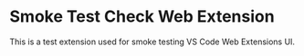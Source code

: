 # Smoke Test Check Web Extension

This is a test extension used for smoke testing VS Code Web Extensions UI.
